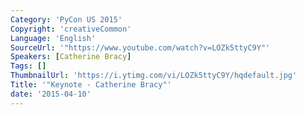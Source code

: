 ```yaml
---
Category: 'PyCon US 2015'
Copyright: 'creativeCommon'
Language: 'English'
SourceUrl: '"https://www.youtube.com/watch?v=LOZk5ttyC9Y"'
Speakers: [Catherine Bracy]
Tags: []
ThumbnailUrl: 'https://i.ytimg.com/vi/LOZk5ttyC9Y/hqdefault.jpg'
Title: '"Keynote - Catherine Bracy"'
date: '2015-04-10'
---
```


